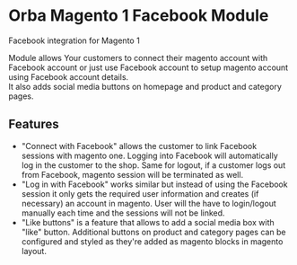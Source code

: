 # Orba Magento 1 Facebook Module

Facebook integration for Magento 1

Module allows Your customers to connect their magento account with Facebook account or just use Facebook account to setup magento account using Facebook account details.  
It also adds social media buttons on homepage and product and category pages.

## Features

- "Connect with Facebook" allows the customer to link Facebook sessions with magento one. Logging into Facebook will automatically log in the customer to the shop. Same for logout, if a customer logs out from Facebook, magento session will be terminated as well.
- "Log in with Facebook" works similar but instead of using the Facebook session it only gets the required user information and creates (if necessary) an account in magento. User will the have to login/logout manually each time and the sessions will not be linked.
- "Like buttons" is a feature that allows to add a social media box with "like" button. Additional buttons on product and category pages can be configured and styled as they're added as magento blocks in magento layout.